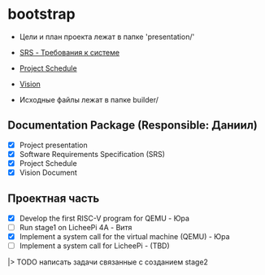 # bootstrap

- Цели и план проекта лежат в папке 'presentation/'

- [SRS - Требования к системе](docs/SRS_bootstrap(ENG).md)
- [Project Schedule](docs/Project-Schedule.md)
- [Vision](docs/Vision(ENG).md)

- Исходные файлы лежат в папке builder/

## Documentation Package (Responsible: Даниил)
- [x] Project presentation
- [x] Software Requirements Specification (SRS)  
- [x] Project Schedule 
- [x] Vision Document 

## Проектная часть
- [x] Develop the first RISC-V program for QEMU - Юра
- [ ] Run stage1 on LicheePi 4A - Витя
- [x] Implement a system call for the virtual machine (QEMU) - Юра
- [ ] Implement a system call for LicheePi - (TBD)

|> TODO написать задачи связанные с созданием stage2
